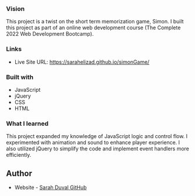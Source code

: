 ### Vision
This project is a twist on the short term memorization game, Simon. I built this project as part of an online web development course (The Complete 2022 Web Development Bootcamp). 

### Links

- Live Site URL: https://sarahelizad.github.io/simonGame/

### Built with

- JavaScript
- jQuery
- CSS
- HTML

### What I learned

This project expanded my knowledge of JavaScript logic and control flow. I experimented with animation and sound to enhance player experience. I also utilized jQuery to simplify the code and implement event handlers more efficiently.

## Author

- Website - [Sarah Duval GitHub](https://github.com/sarahelizad)
